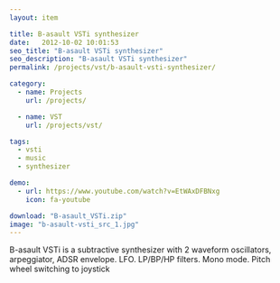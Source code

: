 ```yaml
---
layout: item

title: B-asault VSTi synthesizer
date:   2012-10-02 10:01:53
seo_title: "B-asault VSTi synthesizer"
seo_description: "B-asault VSTi synthesizer"
permalink: /projects/vst/b-asault-vsti-synthesizer/

category:
  - name: Projects
    url: /projects/

  - name: VST
    url: /projects/vst/

tags:
  - vsti
  - music
  - synthesizer

demo:
  - url: https://www.youtube.com/watch?v=EtWAxDFBNxg
    icon: fa-youtube

download: "B-asault_VSTi.zip"
image: "b-asault-vsti_src_1.jpg"
---
```


B-asault VSTi is a subtractive synthesizer with 2 waveform oscillators, arpeggiator, ADSR envelope. LFO. LP/BP/HP filters. Mono mode. Pitch wheel switching to joystick
